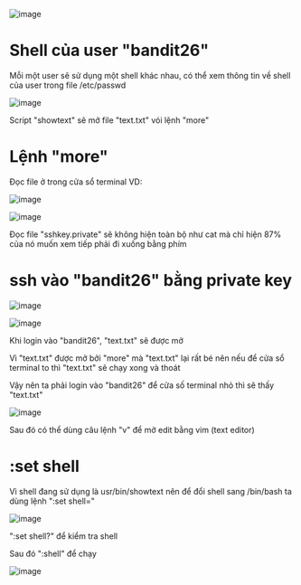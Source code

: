 ![image](https://github.com/user-attachments/assets/7aa8468f-3039-4b9c-8678-f52440756aae)

# Shell của user "bandit26"
Mỗi một user sẽ sử dụng một shell khác nhau, có thể xem thông tin về shell của user trong file /etc/passwd

![image](https://github.com/user-attachments/assets/ce946088-ff4d-4217-a98b-b67ed00dc1f7)

Script "showtext" sẽ mở file "text.txt" vói lệnh "more"

# Lệnh "more"
Đọc file ở trong cửa sổ terminal
VD:

![image](https://github.com/user-attachments/assets/4bc71a1e-e37e-48b9-9f1e-7bff933c781b)

![image](https://github.com/user-attachments/assets/a9306120-2692-4a2c-bece-c61ad517c4e0)

Đọc file "sshkey.private" sẽ không hiện toàn bộ như cat mà chỉ hiện 87% của nó muốn xem tiếp phải đi xuống bằng phím

# ssh vào "bandit26" bằng private key
![image](https://github.com/user-attachments/assets/6893a284-c52b-41ef-a6c1-4582312230b6)

![image](https://github.com/user-attachments/assets/5f0c3514-9a69-43bb-8996-8ff2bbf57e1b)

Khi login vào "bandit26", "text.txt" sẽ được mở

Vì "text.txt" được mở bởi "more" mà "text.txt" lại rất bé nên nếu để cửa sổ terminal to thì "text.txt" sẽ chạy xong và thoát 

Vậy nên ta phải login vào "bandit26" để cửa số terminal nhỏ thì sẽ thấy "text.txt"

![image](https://github.com/user-attachments/assets/fdd45129-6967-4682-8ef5-9121e98d49f3)

Sau đó có thể dùng câu lệnh "v" để mở edit bằng vim (text editor)

# :set shell

Vì shell đang sử dụng là usr/bin/showtext nên để đổi shell sang /bin/bash ta dùng lệnh ":set shell="

![image](https://github.com/user-attachments/assets/29e46946-09c1-4a52-bf87-d2147dabf5bd)

":set shell?" để kiểm tra shell

Sau đó ":shell" để chạy

![image](https://github.com/user-attachments/assets/6c07827d-1ba3-4b91-8ed2-e134070d5a9a)
